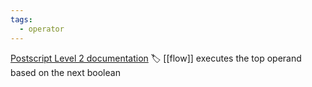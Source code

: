 ```yaml
---
tags:
  - operator
---
```

[Postscript Level 2 documentation](https://hepunx.rl.ac.uk/~adye/psdocs/ref/PSL2i.html#if)
🏷️ [[flow]]
executes the top operand based on the next boolean